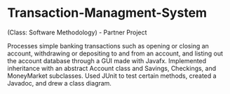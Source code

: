 # Transaction-Managment-System
(Class: Software Methodology) - Partner Project

Processes simple banking transactions such as opening or closing an account, withdrawing or depositing to and from an account, and listing out the account database through a GUI made with Javafx.
Implemented inheritance with an abstract Account class and Savings, Checkings, and MoneyMarket subclasses. Used JUnit to test certain methods, created a Javadoc, and drew a class diagram.
